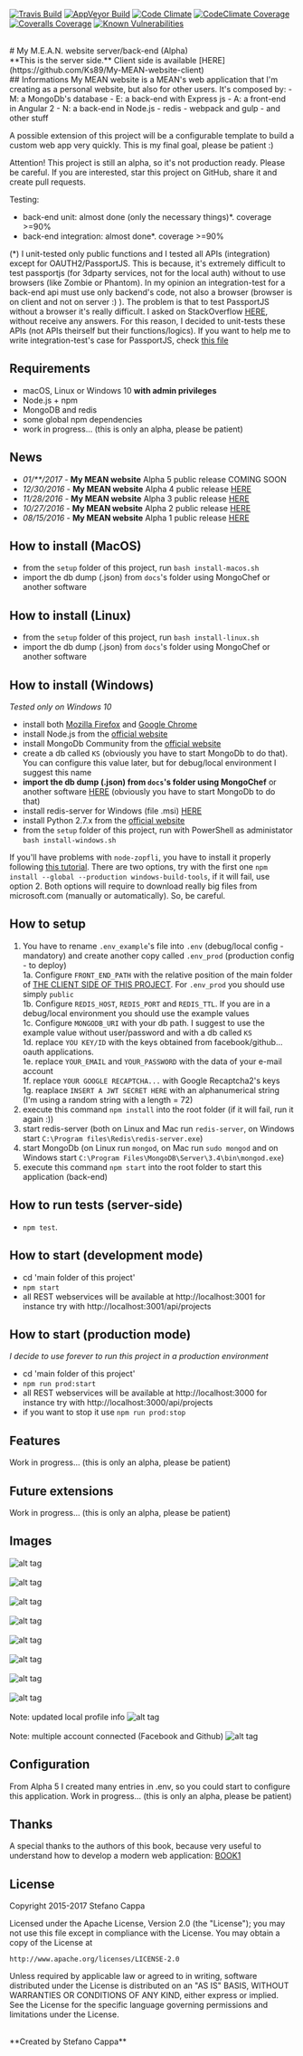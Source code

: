 [![Travis Build](https://travis-ci.org/Ks89/My-MEAN-website-server.svg?branch=master)](https://travis-ci.org/Ks89/My-MEAN-website-server)   [![AppVeyor Build](https://ci.appveyor.com/api/projects/status/0t64vgb13qmvrocc/branch/master?svg=true)](https://ci.appveyor.com/project/Ks89/my-mean-website-client/branch/master)   [![Code Climate](https://codeclimate.com/github/Ks89/My-MEAN-website-server/badges/gpa.svg)](https://codeclimate.com/github/Ks89/My-MEAN-website-server)   [![CodeClimate Coverage](https://codeclimate.com/github/Ks89/My-MEAN-website-server/badges/coverage.svg)](https://codeclimate.com/github/Ks89/My-MEAN-website-server/coverage)   [![Coveralls Coverage](https://coveralls.io/repos/github/Ks89/My-MEAN-website-server/badge.svg?branch=master)](https://coveralls.io/github/Ks89/My-MEAN-website-server?branch=master)   [![Known Vulnerabilities](https://snyk.io/test/github/ks89/my-mean-website-server/badge.svg)](https://snyk.io/test/github/ks89/my-mean-website-server)

<br>
# My M.E.A.N. website server/back-end (Alpha)
<br>
**This is the server side.** Client side is available [HERE](https://github.com/Ks89/My-MEAN-website-client)
<br>
## Informations
My MEAN website is a MEAN's web application that I'm creating as a personal website, but also for other users.
It's composed by:
- M: a MongoDb's database
- E: a back-end with Express js
- A: a front-end in Angular 2
- N: a back-end in Node.js
- redis
- webpack and gulp
- and other stuff

A possible extension of this project will be a configurable template to build a custom web app very quickly. This is my final goal, please be patient :)

Attention! This project is still an alpha, so it's not production ready. Please be careful.
If you are interested, star this project on GitHub, share it and create pull requests.

Testing:
- back-end unit: almost done (only the necessary things)*. coverage >=90%
- back-end integration: almost done*. coverage >=90%

(*) I unit-tested only public functions and I tested all APIs (integration) except for OAUTH2/PassportJS.
This is because, it's extremely difficult to test passportjs (for 3dparty services, not for the local auth) without to use browsers (like Zombie or Phantom). In my opinion an integration-test for a back-end api must use only backend's code, not also a browser (browser is on client and not on server :) ).
The problem is that to test PassportJS without a browser it's really difficult. I asked on StackOverflow [HERE](http://stackoverflow.com/questions/38169351/how-can-i-test-integration-testing-with-supertest-a-node-js-server-with-passpo), without receive any answers.
For this reason, I decided to unit-tests these APIs (not APIs theirself but their functions/logics).
If you want to help me to write integration-test's case for PassportJS, check [this file](https://github.com/Ks89/My-MEAN-website-server/blob/master/test-server-integration/TODO-auth-3dparty.experimentalspec.js)

## Requirements
- macOS, Linux or Windows 10 **with admin privileges**
- Node.js + npm
- MongoDB and redis
- some global npm dependencies
- work in progress... (this is only an alpha, please be patient)

## News
- *01/**/2017* - **My MEAN website** Alpha 5 public release COMING SOON
- *12/30/2016* - **My MEAN website** Alpha 4 public release [HERE](https://github.com/Ks89/My-MEAN-website-server/releases/tag/v.alpha-4)
- *11/28/2016* - **My MEAN website** Alpha 3 public release [HERE](https://github.com/Ks89/My-MEAN-website-server/releases/tag/v.alpha-3)
- *10/27/2016* - **My MEAN website** Alpha 2 public release [HERE](https://github.com/Ks89/My-MEAN-website-server/releases/tag/v.alpha-2.2)
- *08/15/2016* - **My MEAN website** Alpha 1 public release [HERE](https://github.com/Ks89/My-MEAN-website-server/releases/tag/v.alpha-1)


## How to install (MacOS)
- from the `setup` folder of this project, run `bash install-macos.sh`
- import the db dump (.json) from `docs`'s folder using MongoChef or another software

## How to install (Linux)
- from the `setup` folder of this project, run `bash install-linux.sh`
- import the db dump (.json) from `docs`'s folder using MongoChef or another software

## How to install (Windows)
*Tested only on Windows 10*

- install both [Mozilla Firefox](https://www.mozilla.org/en-US/firefox/new/) and [Google Chrome](https://www.google.com/chrome/browser/desktop/index.html)
- install Node.js from the [official website](https://www.nodejs.org)
- install MongoDb Community from the [official website](https://www.mongodb.com)
- create a db called `KS` (obviously you have to start MongoDb to do that). You can configure this value later, but for debug/local environment I suggest this name
- **import the db dump (.json) from `docs`'s folder using MongoChef** or another software [HERE](http://3t.io/mongochef/download/) (obviously you have to start MongoDb to do that)
- install redis-server for Windows (file .msi) [HERE](https://github.com/MSOpenTech/redis/releases)
- install Python 2.7.x from the [official website](https://www.python.org)
- from the `setup` folder of this project, run with PowerShell as administator `bash install-windows.sh`

If you'll have problems with `node-zopfli`, you have to install it properly following [this tutorial](https://github.com/nodejs/node-gyp#installation). There are two options, try with the first one `npm install --global --production windows-build-tools`, if it will fail, use option 2.
Both options will require to download really big files from microsoft.com (manually or automatically). So, be careful.

## How to setup

1. You have to rename `.env_example`'s file into `.env` (debug/local config - mandatory) and create another copy called `.env_prod` (production config - to deploy)<br>
1a. Configure `FRONT_END_PATH` with the relative position of the main folder of [THE CLIENT SIDE OF THIS PROJECT](https://github.com/Ks89/My-MEAN-website-client). For `.env_prod` you should use simply `public`<br>
1b. Configure `REDIS_HOST`, `REDIS_PORT` and `REDIS_TTL`. If you are in a debug/local environment you should use the example values<br>
1c. Configure `MONGODB_URI` with your db path. I suggest to use the example value without user/password and with a db called `KS`<br>
1d. replace `YOU KEY/ID` with the keys obtained from facebook/github... oauth applications.<br>
1e. replace `YOUR_EMAIL` and `YOUR_PASSWORD` with the data of your e-mail account<br>
1f. replace `YOUR GOOGLE RECAPTCHA...` with Google Recaptcha2's keys<br>
1g. reaplace `INSERT A JWT SECRET HERE` with an alphanumerical string (I'm using a random string with a length = 72)
2. execute this command `npm install` into the root folder  (if it will fail, run it again :))
3. start redis-server (both on Linux and Mac run `redis-server`, on Windows start `C:\Program files\Redis\redis-server.exe`)
4. start MongoDb (on Linux run `mongod`, on Mac run `sudo mongod` and on Windows start `C:\Program Files\MongoDB\Server\3.4\bin\mongod.exe`)
5. execute this command `npm start` into the root folder to start this application (back-end)

## How to run tests (server-side)
- `npm test`.

## How to start (development mode)
- cd 'main folder of this project'
- `npm start`
- all REST webservices will be available at http://localhost:3001 for instance try with http://localhost:3001/api/projects

## How to start (production mode)
*I decide to use forever to run this project in a production environment*
- cd 'main folder of this project'
- `npm run prod:start`
- all REST webservices will be available at http://localhost:3000 for instance try with http://localhost:3000/api/projects
- if you want to stop it use `npm run prod:stop`

## Features
Work in progress... (this is only an alpha, please be patient)

## Future extensions
Work in progress... (this is only an alpha, please be patient)

## Images

![alt tag](http://www.stefanocappa.it/publicfiles/Github_repositories_images/MyMeanWebsite/home.png)
<br/><br/>
![alt tag](http://www.stefanocappa.it/publicfiles/Github_repositories_images/MyMeanWebsite/projects.png)
<br/><br/>
![alt tag](http://www.stefanocappa.it/publicfiles/Github_repositories_images/MyMeanWebsite/projectDetail.png)
<br/><br/>
![alt tag](http://www.stefanocappa.it/publicfiles/Github_repositories_images/MyMeanWebsite/projectDetail-image.png)
<br/><br/>
![alt tag](http://www.stefanocappa.it/publicfiles/Github_repositories_images/MyMeanWebsite/contact.png)
<br/><br/>
![alt tag](http://www.stefanocappa.it/publicfiles/Github_repositories_images/MyMeanWebsite/contact-images.png)
<br/><br/>
![alt tag](http://www.stefanocappa.it/publicfiles/Github_repositories_images/MyMeanWebsite/signin.png)
<br/><br/>
![alt tag](http://www.stefanocappa.it/publicfiles/Github_repositories_images/MyMeanWebsite/register.png)
<br/><br/>
Note: updated local profile info
![alt tag](http://www.stefanocappa.it/publicfiles/Github_repositories_images/MyMeanWebsite/profile-updated.png)
<br/><br/>
Note: multiple account connected (Facebook and Github)
![alt tag](http://www.stefanocappa.it/publicfiles/Github_repositories_images/MyMeanWebsite/profile-multiple.png)

## Configuration
From Alpha 5 I created many entries in .env, so you could start to configure this application.
Work in progress... (this is only an alpha, please be patient)

## Thanks
A special thanks to the authors of this book, because very useful to understand how to develop a modern web application: [BOOK1](https://www.manning.com/books/getting-mean-with-mongo-express-angular-and-node)

## License

Copyright 2015-2017 Stefano Cappa

Licensed under the Apache License, Version 2.0 (the "License");
you may not use this file except in compliance with the License.
You may obtain a copy of the License at

    http://www.apache.org/licenses/LICENSE-2.0

Unless required by applicable law or agreed to in writing, software
distributed under the License is distributed on an "AS IS" BASIS,
WITHOUT WARRANTIES OR CONDITIONS OF ANY KIND, either express or implied.
See the License for the specific language governing permissions and
limitations under the License.

<br/>
**Created by Stefano Cappa**
